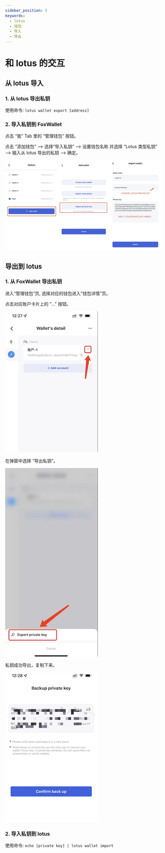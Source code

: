 ```yaml
---
sidebar_position: 5
keywords:
  - lotus
  - 钱包
  - 导入
  - 导出
---
```


# 和 lotus 的交互

## 从 lotus 导入
### 1. 从 lotus 导出私钥

使用命令: `lotus wallet export [address]`

### 2. 导入私钥到 FoxWallet

点击 “我” Tab 里的 “管理钱包” 按钮。

点击 ”添加钱包“ —> 选择“导入私钥” —> 设置钱包名称 并选择 “Lotus 类型私钥” —> 输入从 lotus 导出的私钥 —> 确定。

![](../img/import-lotus.webp)

## 导出到 lotus
### 1. 从 FoxWallet 导出私钥

进入“管理钱包”页, 选择对应的钱包进入“钱包详情”页。  

点击对应账户卡片上的 "..." 按钮。  

![](../img/export-1.webp)

在弹窗中选择 “导出私钥”。

![](../img/export-2.webp)

私钥成功导出，复制下来。  

![](../img/export-3.webp)

### 2. 导入私钥到 lotus  

使用命令: `echo [private key] | lotus wallet import`